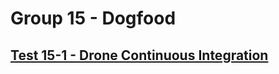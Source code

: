 Group 15 - Dogfood
=======


[Test 15-1 - Drone Continuous Integration](15-1-Drone-Continuous-Integration.md)
-